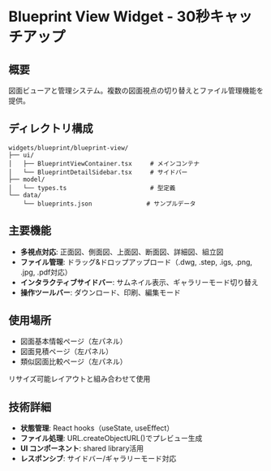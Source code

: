 # Blueprint View Widget - 30秒キャッチアップ

## 概要

図面ビューアと管理システム。複数の図面視点の切り替えとファイル管理機能を提供。

## ディレクトリ構成

```
widgets/blueprint/blueprint-view/
├── ui/
│   ├── BlueprintViewContainer.tsx     # メインコンテナ
│   └── BlueprintDetailSidebar.tsx     # サイドバー
├── model/
│   └── types.ts                       # 型定義
└── data/
    └── blueprints.json               # サンプルデータ
```

## 主要機能

- **多視点対応**: 正面図、側面図、上面図、断面図、詳細図、組立図
- **ファイル管理**: ドラッグ&ドロップアップロード（.dwg, .step, .igs, .png, .jpg, .pdf対応）
- **インタラクティブサイドバー**: サムネイル表示、ギャラリーモード切り替え
- **操作ツールバー**: ダウンロード、印刷、編集モード

## 使用場所

- 図面基本情報ページ（左パネル）
- 図面見積ページ（左パネル）
- 類似図面比較ページ（左パネル）

リサイズ可能レイアウトと組み合わせて使用

## 技術詳細

- **状態管理**: React hooks（useState, useEffect）
- **ファイル処理**: URL.createObjectURL()でプレビュー生成
- **UI コンポーネント**: shared library活用
- **レスポンシブ**: サイドバー/ギャラリーモード対応
